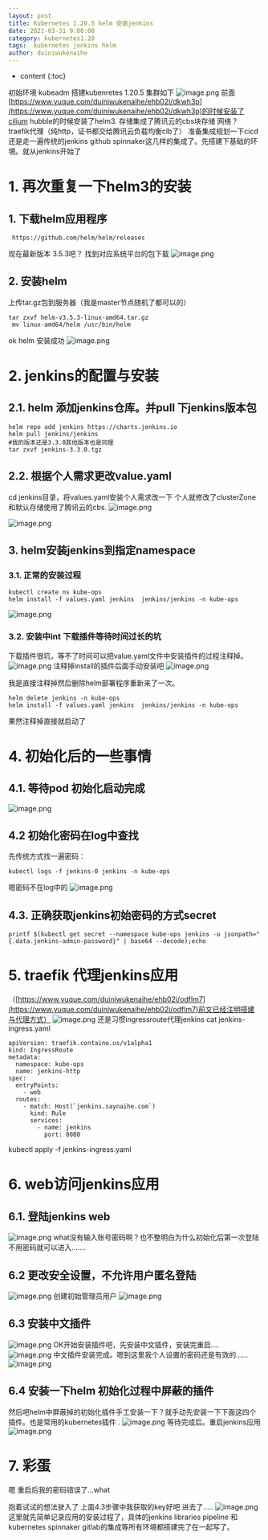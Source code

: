 ```yaml
---
layout: post
title: Kubernetes 1.20.5 helm 安装jenkins
date: 2021-03-31 9:00:00
category: kubernetes1.20
tags:  kubernetes jenkins helm 
author: duiniwukenaihe
---
```

* content
{:toc}

初始环境
kubeadm 搭建kubenretes 1.20.5 集群如下
![image.png](https://img-blog.csdnimg.cn/img_convert/844e3b3aa26df9a1c5c3ad2a8508c5aa.png#align=left&display=inline&height=230&margin=[objectObject]&name=image.png&originHeight=460&originWidth=882&size=61981&status=done&style=none&width=441)
前面[https://www.yuque.com/duiniwukenaihe/ehb02i/dkwh3p](https://www.yuque.com/duiniwukenaihe/ehb02i/dkwh3p)的时候安装了cilium  hubble的时候安装了helm3.
存储集成了腾讯云的cbs块存储
网络？ traefik代理（纯http，证书都交给腾讯云负载均衡clb了） 
准备集成规划一下cicd还是走一遍传统的jenkins github spinnaker这几样的集成了。先搭建下基础的环境。就从jenkins开始了
# 1. 再次重复一下helm3的安装
## 1. 下载helm应用程序
```
 https://github.com/helm/helm/releases
```
现在最新版本 3.5.3吧？ 找到对应系统平台的包下载
![image.png](https://img-blog.csdnimg.cn/img_convert/c70ea9b5e27cf11119cc76c7f4306b40.png#align=left&display=inline&height=498&margin=[objectObject]&name=image.png&originHeight=995&originWidth=1527&size=143002&status=done&style=none&width=763.5)
## 2. 安装helm
上传tar.gz包到服务器（我是master节点随机了都可以的）
```
tar zxvf helm-v3.5.3-linux-amd64.tar.gz
 mv linux-amd64/helm /usr/bin/helm
```
ok helm 安装成功
![image.png](https://img-blog.csdnimg.cn/img_convert/f8872baaac238c5a26cd05d412e39592.png#align=left&display=inline&height=30&margin=[objectObject]&name=image.png&originHeight=60&originWidth=1179&size=10687&status=done&style=none&width=589.5)
# 2. jenkins的配置与安装
## 2.1. helm 添加jenkins仓库。并pull 下jenkins版本包
```
helm repo add jenkins https://charts.jenkins.io
helm pull jenkins/jenkins
#我的版本还是3.3.0其他版本也是同理
tar zxvf jenkins-3.3.0.tgz
```
## 2.2. 根据个人需求更改value.yaml
cd jenkins目录，将values.yaml安装个人需求改一下
个人就修改了clusterZone和默认存储使用了腾讯云的cbs.
![image.png](https://img-blog.csdnimg.cn/img_convert/ddb7dffd1c994b55cf53d7e86952010e.png#align=left&display=inline&height=153&margin=[objectObject]&name=image.png&originHeight=306&originWidth=1282&size=32068&status=done&style=none&width=641)


![image.png](https://img-blog.csdnimg.cn/img_convert/c6d38aa03cc91829a46bc07be97185e0.png#align=left&display=inline&height=102&margin=[objectObject]&name=image.png&originHeight=203&originWidth=1276&size=15346&status=done&style=none&width=638)
## 3. helm安装jenkins到指定namespace
### 3.1. 正常的安装过程
```
kubectl create ns kube-ops
helm install -f values.yaml jenkins  jenkins/jenkins -n kube-ops
```


![image.png](https://img-blog.csdnimg.cn/img_convert/35bde6d742b9497819a65ef01475406c.png#align=left&display=inline&height=337&margin=[objectObject]&name=image.png&originHeight=673&originWidth=1730&size=127702&status=done&style=none&width=865)
### 3.2. 安装中int 下载插件等待时间过长的坑
下载插件很坑，等不了时间可以把value.yaml文件中安装插件的过程注释掉。
![image.png](https://img-blog.csdnimg.cn/img_convert/a748b8b933a0f607ee439acac2a0e3af.png#align=left&display=inline&height=83&margin=[objectObject]&name=image.png&originHeight=165&originWidth=1450&size=22964&status=done&style=none&width=725)
注释掉install的插件后面手动安装吧
![image.png](https://img-blog.csdnimg.cn/img_convert/52ac5b1a288f13fe3d821c18f8bf0f24.png#align=left&display=inline&height=276&margin=[objectObject]&name=image.png&originHeight=551&originWidth=1753&size=81207&status=done&style=none&width=876.5)


我是直接注释掉然后删除helm部署程序重新来了一次。
```
helm delete jenkins -n kube-ops
helm install -f values.yaml jenkins  jenkins/jenkins -n kube-ops

```
果然注释掉直接就启动了
# 4. 初始化后的一些事情
## 4.1. 等待pod 初始化启动完成
![image.png](https://img-blog.csdnimg.cn/img_convert/d9665b7da8833b71ba2d5b19d5c08aa8.png#align=left&display=inline&height=155&margin=[objectObject]&name=image.png&originHeight=310&originWidth=1125&size=38120&status=done&style=none&width=562.5)
## 4.2 初始化密码在log中查找
 先传统方式找一遍密码：
```
kubectl logs -f jenkins-0 jenkins -n kube-ops
```
嗯密码不在log中的
![image.png](https://img-blog.csdnimg.cn/img_convert/e3e8e0bd64f971663b01f996da4de7a2.png#align=left&display=inline&height=289&margin=[objectObject]&name=image.png&originHeight=578&originWidth=1868&size=166041&status=done&style=none&width=934)
## 4.3. 正确获取jenkins初始密码的方式secret
```
printf $(kubectl get secret --namespace kube-ops jenkins -o jsonpath="{.data.jenkins-admin-password}" | base64 --decode);echo
```
# 5. traefik 代理jenkins应用
（[https://www.yuque.com/duiniwukenaihe/ehb02i/odflm7](https://www.yuque.com/duiniwukenaihe/ehb02i/odflm7)前文已经注明搭建与代理方式）
![image.png](https://img-blog.csdnimg.cn/img_convert/47ef3953a66fb595fe6709b760074822.png#align=left&display=inline&height=30&margin=[objectObject]&name=image.png&originHeight=59&originWidth=1797&size=9852&status=done&style=none&width=898.5)
还是习惯ingressroute代理jenkins
cat jenkins-ingress.yaml
```
apiVersion: traefik.containo.us/v1alpha1
kind: IngressRoute
metadata:
  namespace: kube-ops
  name: jenkins-http
spec:
  entryPoints:
    - web
  routes:
    - match: Host(`jenkins.saynaihe.com`)
      kind: Rule
      services:
        - name: jenkins
          port: 8080
```
kubectl apply -f jenkins-ingress.yaml
# 6. web访问jenkins应用
## 6.1. 登陆jenkins web
![image.png](https://img-blog.csdnimg.cn/img_convert/eb96798c2a2538774159301932bf5ed4.png#align=left&display=inline&height=436&margin=[objectObject]&name=image.png&originHeight=872&originWidth=1715&size=98654&status=done&style=none&width=857.5)
what没有输入账号密码啊？也不整明白为什么初始化后第一次登陆不用密码就可以进入.......
## 6.2 更改安全设置，不允许用户匿名登陆
![image.png](https://img-blog.csdnimg.cn/img_convert/0f945a21954efe8a9dc46a108e2f295b.png#align=left&display=inline&height=484&margin=[objectObject]&name=image.png&originHeight=967&originWidth=1642&size=100237&status=done&style=none&width=821)
创建初始管理员用户
![image.png](https://img-blog.csdnimg.cn/img_convert/2c4351622dea50ad5df42cedac20d66a.png#align=left&display=inline&height=442&margin=[objectObject]&name=image.png&originHeight=884&originWidth=1516&size=58121&status=done&style=none&width=758)
## 6.3 安装中文插件
![image.png](https://img-blog.csdnimg.cn/img_convert/fcc18521cbf892ce5a880b8366decb89.png#align=left&display=inline&height=450&margin=[objectObject]&name=image.png&originHeight=900&originWidth=1700&size=102800&status=done&style=none&width=850)
OK开始安装插件吧，先安装中文插件，安装完重启....
![image.png](https://img-blog.csdnimg.cn/img_convert/be25610087e380ee1439555a0b7c6cae.png#align=left&display=inline&height=251&margin=[objectObject]&name=image.png&originHeight=501&originWidth=1648&size=66874&status=done&style=none&width=824)
中文插件安装完成。嗯到这里我个人设置的密码还是有效的......
![image.png](https://img-blog.csdnimg.cn/img_convert/f5bf36f8b463eb1fbab61ef90565b00b.png#align=left&display=inline&height=454&margin=[objectObject]&name=image.png&originHeight=908&originWidth=1609&size=93453&status=done&style=none&width=804.5)
## 6.4 安装一下helm 初始化过程中屏蔽的插件
然后吧helm中屏蔽掉的初始化插件手工安装一下？就手动先安装一下下面这四个插件。也是常用的kubernetes插件 .
![image.png](https://img-blog.csdnimg.cn/img_convert/f042fe902e06a17b953344e9844370a4.png#align=left&display=inline&height=85&margin=[objectObject]&name=image.png&originHeight=169&originWidth=1324&size=16643&status=done&style=none&width=662)
等待完成后。重启jenkins应用
![image.png](https://img-blog.csdnimg.cn/img_convert/6eb959bb1d946340b90a5842c6a3316a.png#align=left&display=inline&height=492&margin=[objectObject]&name=image.png&originHeight=984&originWidth=1860&size=124938&status=done&style=none&width=930)
# 7. 彩蛋
嗯 重启后我的密码错误了...what



抱着试试的想法驶入了 上面4.3步骤中我获取的key好吧 进去了.....
![image.png](https://img-blog.csdnimg.cn/img_convert/6e4a7ddabb00837ed57b89c9496baeff.png#align=left&display=inline&height=460&margin=[objectObject]&name=image.png&originHeight=921&originWidth=1743&size=76124&status=done&style=none&width=871.5)
这里就先简单记录应用的安装过程了，具体的jenkins libraries pipeline  和kubernetes  spinnaker gitlab的集成等所有环境都搭建完了在一起写了。




